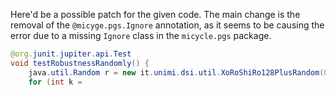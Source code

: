 Here'd be a possible patch for the given code. The main change is the removal of the `@micyge.pgs.Ignore` annotation, as it seems to be causing the error due to a missing `Ignore` class in the `micycle.pgs` package.

```java
@org.junit.jupiter.api.Test
void testRobustnessRandomly() {
    java.util.Random r = new it.unimi.dsi.util.XoRoShiRo128PlusRandom(0);
    for (int k = 
```